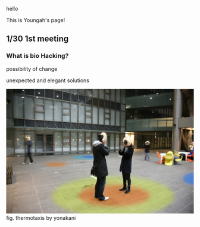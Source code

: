 hello

This is Youngah's page!

## 1/30 1st meeting
### What is bio Hacking?

possibility of change

unexpected and elegant solutions

![Test Image](image/thermotaxis.jpg)
fig. thermotaxis by yonakani
